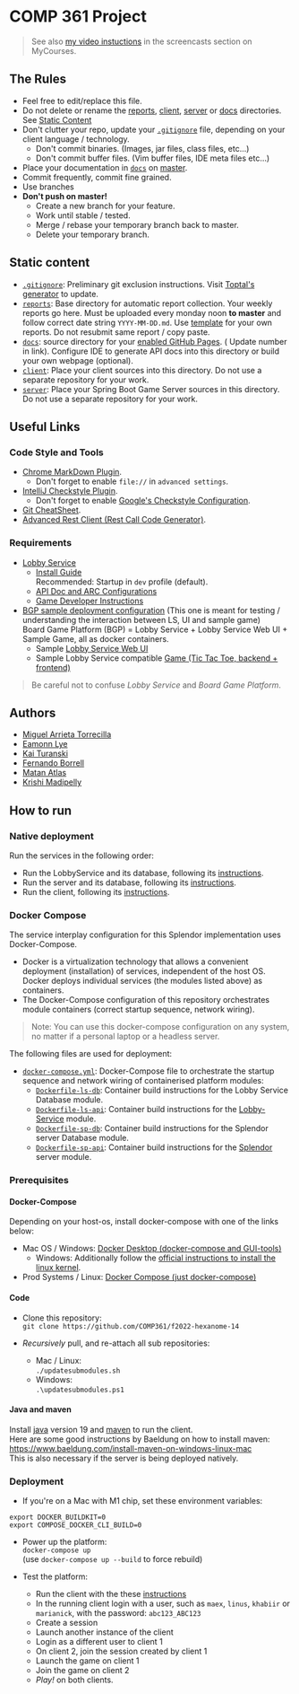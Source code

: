 # COMP 361 Project

> See also [my video instuctions](https://www.cs.mcgill.ca/~mschie3/COMP361/Repository-Best-Practices.mp4) in the
> screencasts section on MyCourses.

## The Rules

* Feel free to edit/replace this file.
* Do not delete or rename the [reports](reports), [client](client), [server](server) or [docs](docs) directories.  
  See [Static Content](#static-content)
* Don't clutter your repo, update your [```.gitignore```](.gitignore) file, depending on your client language /
  technology.
    * Don't commit binaries. (Images, jar files, class files, etc...)
    * Don't commit buffer files. (Vim buffer files, IDE meta files etc...)
* Place your documentation in [```docs```](docs) on [master](branch).
* Commit frequently, commit fine grained.
* Use branches
* **Don't push on master!**
    * Create a new branch for your feature.
    * Work until stable / tested.
    * Merge / rebase your temporary branch back to master.
    * Delete your temporary branch.

## Static content

* [```.gitignore```](.gitignore): Preliminary git exclusion instructions.
  Visit [Toptal's generator](https://www.toptal.com/developers/gitignore) to update.
* [```reports```](reports): Base directory for automatic report collection. Your weekly reports go here. Must be
  uploaded every monday noon **to master** and follow correct date string ```YYYY-MM-DD.md```.
  Use [template](reports/YYYY-MM-DD.md) for your own reports. Do not resubmit same report / copy paste.
* [```docs```](docs): source directory for your [enabled GitHub Pages](https://comp361.github.io/f2022-hexanome-14/). (
  Update number in link). Configure IDE to generate API docs into this directory or build your own webpage (optional).
* [```client```](client): Place your client sources into this directory. Do not use a separate repository for your work.
* [```server```](server): Place your Spring Boot Game Server sources in this directory. Do not use a separate repository
  for your work.

## Useful Links

### Code Style and Tools

* [Chrome MarkDown Plugin](https://chrome.google.com/webstore/detail/markdown-viewer/ckkdlimhmcjmikdlpkmbgfkaikojcbjk?hl=en).
    * Don't forget to enable ```file://``` in ```advanced settings```.
* [IntelliJ Checkstyle Plugin](https://plugins.jetbrains.com/plugin/1065-checkstyle-idea).
    * Don't forget to
      enable [Google's Checkstyle Configuration](https://raw.githubusercontent.com/checkstyle/checkstyle/master/src/main/resources/google_checks.xml).
* [Git CheatSheet](git-cheatsheet.md).
* [Advanced Rest Client (Rest Call Code Generator)](https://docs.advancedrestclient.com/installation).

### Requirements

* [Lobby Service](https://github.com/kartoffelquadrat/LobbyService)
    * [Install Guide](https://github.com/kartoffelquadrat/LobbyService/blob/master/markdown/build-deploy.md)  
      Recommended: Startup in ```dev``` profile (default).
    * [API Doc and ARC Configurations](https://github.com/kartoffelquadrat/LobbyService/blob/master/markdown/api.md)
    * [Game Developer Instructions](https://github.com/kartoffelquadrat/LobbyService/blob/master/markdown/game-dev.md)
* [BGP sample deployment configuration](https://github.com/kartoffelquadrat/BoardGamePlatform) (This one is meant for
  testing / understanding the interaction between LS, UI and sample game)  
  Board Game Platform (BGP) = Lobby Service + Lobby Service Web UI + Sample Game, all as docker containers.
    * Sample [Lobby Service Web UI](https://github.com/kartoffelquadrat/LobbyServiceWebInterface)
    * Sample Lobby Service
      compatible [Game (Tic Tac Toe, backend + frontend)](https://github.com/kartoffelquadrat/BgpXox)

> Be careful not to confuse *Lobby Service* and *Board Game Platform*.

## Authors

* [Miguel Arrieta Torrecilla](https://github.com/Chuset21)
* [Eamonn Lye](https://github.com/eamonn-lye)
* [Kai Turanski](https://github.com/kailaidescope)
* [Fernando Borrell](https://github.com/fjborrell)
* [Matan Atlas](https://github.com/Matanatlas)
* [Krishi Madipelly](https://github.com/krishidub)

## How to run

### Native deployment

Run the services in the following order:

- Run the LobbyService and its database, following its [instructions](LobbyService/README.md).
- Run the server and its database, following its [instructions](server/README.md).
- Run the client, following its [instructions](client/README.md).

### Docker Compose

The service interplay configuration for this Splendor implementation uses Docker-Compose.

- Docker is a virtualization technology that allows a convenient deployment (installation) of services, independent of
  the host OS. Docker deploys individual services (the modules listed above) as containers.
- The Docker-Compose configuration of this repository orchestrates module containers (correct startup sequence, network
  wiring).

> Note: You can use this docker-compose configuration on any system, no matter if a personal laptop or a headless
> server.

The following files are used for deployment:

* [```docker-compose.yml```](docker-compose.yml): Docker-Compose file to orchestrate the startup sequence and network
  wiring of containerised platform modules:
    * [```Dockerfile-ls-db```](Dockerfile-ls-db): Container build instructions for the Lobby Service Database
      module.
    * [```Dockerfile-ls-api```](Dockerfile-ls-api): Container build instructions for
      the [Lobby-Service](https://github.com/kartoffelquadrat/LobbyService) module.
    * [```Dockerfile-sp-db```](Dockerfile-sp-db): Container build instructions for the Splendor server Database
      module.
    * [```Dockerfile-sp-api```](Dockerfile-sp-api): Container build instructions for
      the [Splendor](https://github.com/COMP361/f2022-hexanome-14) server module.

### Prerequisites

#### Docker-Compose

Depending on your host-os, install docker-compose with one of the links below:

* Mac OS / Windows: [Docker Desktop (docker-compose and GUI-tools)](https://www.docker.com/products/docker-desktop)
    * Windows: Additionally follow
      the [official instructions to install the linux kernel](https://docs.microsoft.com/en-us/windows/wsl/install-win10#manual-installation-steps).
* Prod Systems / Linux: [Docker Compose (just docker-compose)](https://docs.docker.com/compose/install/)

#### Code

* Clone this repository:  
  ```git clone https://github.com/COMP361/f2022-hexanome-14```

* *Recursively* pull, and re-attach all sub repositories:

    * Mac / Linux:  
      ```./updatesubmodules.sh```
    * Windows:  
      ```.\updatesubmodules.ps1```

#### Java and maven

Install [java](https://www.oracle.com/java/technologies/downloads/) version 19
and [maven](https://maven.apache.org/install.html) to run the client.  
Here are some good instructions by Baeldung on how to install
maven: https://www.baeldung.com/install-maven-on-windows-linux-mac  
This is also necessary if the server is being deployed natively.

### Deployment

* If you're on a Mac with M1 chip, set these environment variables:

```
export DOCKER_BUILDKIT=0
export COMPOSE_DOCKER_CLI_BUILD=0
```

* Power up the platform:  
  ```docker-compose up```  
  (use ```docker-compose up --build``` to force rebuild)

* Test the platform:
    * Run the client with the these [instructions](client/README.md)
    * In the running client login with a user, such as ```maex```, ```linus```, ```khabiir``` or ```marianick```, with
      the
      password: ```abc123_ABC123```
    * Create a session
    * Launch another instance of the client
    * Login as a different user to client 1
    * On client 2, join the session created by client 1
    * Launch the game on client 1
    * Join the game on client 2
    * *Play!* on both clients.
